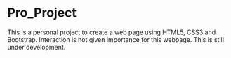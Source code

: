 # Pro_Project

This is a personal project to create a web page using HTML5, CSS3 and Bootstrap. Interaction is not given importance for this webpage. This is still under development.
